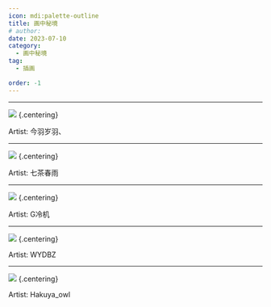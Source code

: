 ```yaml
---
icon: mdi:palette-outline
title: 画中秘境
# author: 
date: 2023-07-10
category:
  - 画中秘境
tag:
  - 插画

order: -1
---
```

<!-- more -->

---

![](./res/illustration/宇航兔兔（今羽岁羽、）.webp) {.centering}

Artist: 今羽岁羽、

---

![](./res/illustration/2226（我也素尊滴无语了）.webp) {.centering}

Artist: 七茶春雨

---

![](./res/illustration/独立插（G冷机）.webp) {.centering}

Artist: G冷机

---

![](./res/illustration/独立插_星（WYDBZ）.webp) {.centering}

Artist: WYDBZ

---

![](./res/illustration/独立插（Hakuya_owl）.webp) {.centering}

Artist: Hakuya_owl
<FakeAds />